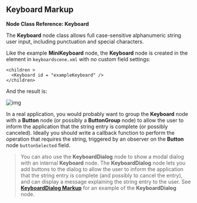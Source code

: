 ## Keyboard Markup

**Node Class Reference: Keyboard**

The **Keyboard** node class allows full case-sensitive alphanumeric string user input, including punctuation and special characters.

Like the example **MiniKeyboard** node, the **Keyboard** node is created in the **<children>** element in `keyboardscene.xml` with no custom field settings:

```
<children >
  <Keyboard id = "exampleKeyboard" />
</children>
```

And the result is:

![img](https://sdkdocs.roku.com/download/attachments/4262928/keyboarddoc.jpg?version=3&modificationDate=1472837915754&api=v2)

In a real application, you would probably want to group the **Keyboard** node with a **Button** node (or possibly a **ButtonGroup** node) to allow the user to inform the application that the string entry is complete (or possibly canceled). Ideally you should write a callback function to perform the operation that requires the string, triggered by an observer on the **Button** node `buttonSelected` field.

> You can also use the **KeyboardDialog** node to show a modal dialog with an internal **Keyboard** node. The **KeyboardDialog** node lets you add buttons to the dialog to allow the user to inform the application that the string entry is complete (and possibly to cancel the entry), and can display a message explaining the string entry to the user. See [**KeyboardDialog Markup**](https://github.com/rokudev/samples/tree/master/ux%20components/dialogs) for an example of the **KeyboardDialog** node.